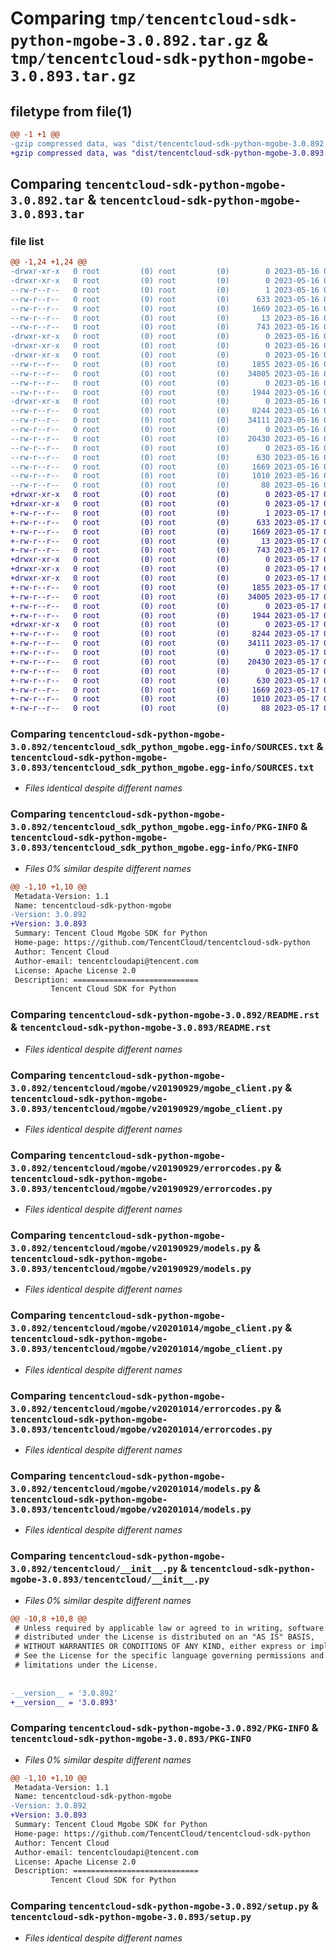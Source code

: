 # Comparing `tmp/tencentcloud-sdk-python-mgobe-3.0.892.tar.gz` & `tmp/tencentcloud-sdk-python-mgobe-3.0.893.tar.gz`

## filetype from file(1)

```diff
@@ -1 +1 @@
-gzip compressed data, was "dist/tencentcloud-sdk-python-mgobe-3.0.892.tar", last modified: Tue May 16 00:40:47 2023, max compression
+gzip compressed data, was "dist/tencentcloud-sdk-python-mgobe-3.0.893.tar", last modified: Wed May 17 03:35:31 2023, max compression
```

## Comparing `tencentcloud-sdk-python-mgobe-3.0.892.tar` & `tencentcloud-sdk-python-mgobe-3.0.893.tar`

### file list

```diff
@@ -1,24 +1,24 @@
-drwxr-xr-x   0 root         (0) root         (0)        0 2023-05-16 00:40:47.000000 tencentcloud-sdk-python-mgobe-3.0.892/
-drwxr-xr-x   0 root         (0) root         (0)        0 2023-05-16 00:40:47.000000 tencentcloud-sdk-python-mgobe-3.0.892/tencentcloud_sdk_python_mgobe.egg-info/
--rw-r--r--   0 root         (0) root         (0)        1 2023-05-16 00:40:47.000000 tencentcloud-sdk-python-mgobe-3.0.892/tencentcloud_sdk_python_mgobe.egg-info/dependency_links.txt
--rw-r--r--   0 root         (0) root         (0)      633 2023-05-16 00:40:47.000000 tencentcloud-sdk-python-mgobe-3.0.892/tencentcloud_sdk_python_mgobe.egg-info/SOURCES.txt
--rw-r--r--   0 root         (0) root         (0)     1669 2023-05-16 00:40:47.000000 tencentcloud-sdk-python-mgobe-3.0.892/tencentcloud_sdk_python_mgobe.egg-info/PKG-INFO
--rw-r--r--   0 root         (0) root         (0)       13 2023-05-16 00:40:47.000000 tencentcloud-sdk-python-mgobe-3.0.892/tencentcloud_sdk_python_mgobe.egg-info/top_level.txt
--rw-r--r--   0 root         (0) root         (0)      743 2023-05-16 00:40:47.000000 tencentcloud-sdk-python-mgobe-3.0.892/README.rst
-drwxr-xr-x   0 root         (0) root         (0)        0 2023-05-16 00:40:47.000000 tencentcloud-sdk-python-mgobe-3.0.892/tencentcloud/
-drwxr-xr-x   0 root         (0) root         (0)        0 2023-05-16 00:40:47.000000 tencentcloud-sdk-python-mgobe-3.0.892/tencentcloud/mgobe/
-drwxr-xr-x   0 root         (0) root         (0)        0 2023-05-16 00:40:47.000000 tencentcloud-sdk-python-mgobe-3.0.892/tencentcloud/mgobe/v20190929/
--rw-r--r--   0 root         (0) root         (0)     1855 2023-05-16 00:40:47.000000 tencentcloud-sdk-python-mgobe-3.0.892/tencentcloud/mgobe/v20190929/mgobe_client.py
--rw-r--r--   0 root         (0) root         (0)    34005 2023-05-16 00:40:47.000000 tencentcloud-sdk-python-mgobe-3.0.892/tencentcloud/mgobe/v20190929/errorcodes.py
--rw-r--r--   0 root         (0) root         (0)        0 2023-05-16 00:40:47.000000 tencentcloud-sdk-python-mgobe-3.0.892/tencentcloud/mgobe/v20190929/__init__.py
--rw-r--r--   0 root         (0) root         (0)     1944 2023-05-16 00:40:47.000000 tencentcloud-sdk-python-mgobe-3.0.892/tencentcloud/mgobe/v20190929/models.py
-drwxr-xr-x   0 root         (0) root         (0)        0 2023-05-16 00:40:47.000000 tencentcloud-sdk-python-mgobe-3.0.892/tencentcloud/mgobe/v20201014/
--rw-r--r--   0 root         (0) root         (0)     8244 2023-05-16 00:40:47.000000 tencentcloud-sdk-python-mgobe-3.0.892/tencentcloud/mgobe/v20201014/mgobe_client.py
--rw-r--r--   0 root         (0) root         (0)    34111 2023-05-16 00:40:47.000000 tencentcloud-sdk-python-mgobe-3.0.892/tencentcloud/mgobe/v20201014/errorcodes.py
--rw-r--r--   0 root         (0) root         (0)        0 2023-05-16 00:40:47.000000 tencentcloud-sdk-python-mgobe-3.0.892/tencentcloud/mgobe/v20201014/__init__.py
--rw-r--r--   0 root         (0) root         (0)    20430 2023-05-16 00:40:47.000000 tencentcloud-sdk-python-mgobe-3.0.892/tencentcloud/mgobe/v20201014/models.py
--rw-r--r--   0 root         (0) root         (0)        0 2023-05-16 00:40:47.000000 tencentcloud-sdk-python-mgobe-3.0.892/tencentcloud/mgobe/__init__.py
--rw-r--r--   0 root         (0) root         (0)      630 2023-05-16 00:40:47.000000 tencentcloud-sdk-python-mgobe-3.0.892/tencentcloud/__init__.py
--rw-r--r--   0 root         (0) root         (0)     1669 2023-05-16 00:40:47.000000 tencentcloud-sdk-python-mgobe-3.0.892/PKG-INFO
--rw-r--r--   0 root         (0) root         (0)     1010 2023-05-16 00:40:47.000000 tencentcloud-sdk-python-mgobe-3.0.892/setup.py
--rw-r--r--   0 root         (0) root         (0)       88 2023-05-16 00:40:47.000000 tencentcloud-sdk-python-mgobe-3.0.892/setup.cfg
+drwxr-xr-x   0 root         (0) root         (0)        0 2023-05-17 03:35:31.000000 tencentcloud-sdk-python-mgobe-3.0.893/
+drwxr-xr-x   0 root         (0) root         (0)        0 2023-05-17 03:35:31.000000 tencentcloud-sdk-python-mgobe-3.0.893/tencentcloud_sdk_python_mgobe.egg-info/
+-rw-r--r--   0 root         (0) root         (0)        1 2023-05-17 03:35:31.000000 tencentcloud-sdk-python-mgobe-3.0.893/tencentcloud_sdk_python_mgobe.egg-info/dependency_links.txt
+-rw-r--r--   0 root         (0) root         (0)      633 2023-05-17 03:35:31.000000 tencentcloud-sdk-python-mgobe-3.0.893/tencentcloud_sdk_python_mgobe.egg-info/SOURCES.txt
+-rw-r--r--   0 root         (0) root         (0)     1669 2023-05-17 03:35:31.000000 tencentcloud-sdk-python-mgobe-3.0.893/tencentcloud_sdk_python_mgobe.egg-info/PKG-INFO
+-rw-r--r--   0 root         (0) root         (0)       13 2023-05-17 03:35:31.000000 tencentcloud-sdk-python-mgobe-3.0.893/tencentcloud_sdk_python_mgobe.egg-info/top_level.txt
+-rw-r--r--   0 root         (0) root         (0)      743 2023-05-17 03:35:31.000000 tencentcloud-sdk-python-mgobe-3.0.893/README.rst
+drwxr-xr-x   0 root         (0) root         (0)        0 2023-05-17 03:35:31.000000 tencentcloud-sdk-python-mgobe-3.0.893/tencentcloud/
+drwxr-xr-x   0 root         (0) root         (0)        0 2023-05-17 03:35:31.000000 tencentcloud-sdk-python-mgobe-3.0.893/tencentcloud/mgobe/
+drwxr-xr-x   0 root         (0) root         (0)        0 2023-05-17 03:35:31.000000 tencentcloud-sdk-python-mgobe-3.0.893/tencentcloud/mgobe/v20190929/
+-rw-r--r--   0 root         (0) root         (0)     1855 2023-05-17 03:35:31.000000 tencentcloud-sdk-python-mgobe-3.0.893/tencentcloud/mgobe/v20190929/mgobe_client.py
+-rw-r--r--   0 root         (0) root         (0)    34005 2023-05-17 03:35:31.000000 tencentcloud-sdk-python-mgobe-3.0.893/tencentcloud/mgobe/v20190929/errorcodes.py
+-rw-r--r--   0 root         (0) root         (0)        0 2023-05-17 03:35:31.000000 tencentcloud-sdk-python-mgobe-3.0.893/tencentcloud/mgobe/v20190929/__init__.py
+-rw-r--r--   0 root         (0) root         (0)     1944 2023-05-17 03:35:31.000000 tencentcloud-sdk-python-mgobe-3.0.893/tencentcloud/mgobe/v20190929/models.py
+drwxr-xr-x   0 root         (0) root         (0)        0 2023-05-17 03:35:31.000000 tencentcloud-sdk-python-mgobe-3.0.893/tencentcloud/mgobe/v20201014/
+-rw-r--r--   0 root         (0) root         (0)     8244 2023-05-17 03:35:31.000000 tencentcloud-sdk-python-mgobe-3.0.893/tencentcloud/mgobe/v20201014/mgobe_client.py
+-rw-r--r--   0 root         (0) root         (0)    34111 2023-05-17 03:35:31.000000 tencentcloud-sdk-python-mgobe-3.0.893/tencentcloud/mgobe/v20201014/errorcodes.py
+-rw-r--r--   0 root         (0) root         (0)        0 2023-05-17 03:35:31.000000 tencentcloud-sdk-python-mgobe-3.0.893/tencentcloud/mgobe/v20201014/__init__.py
+-rw-r--r--   0 root         (0) root         (0)    20430 2023-05-17 03:35:31.000000 tencentcloud-sdk-python-mgobe-3.0.893/tencentcloud/mgobe/v20201014/models.py
+-rw-r--r--   0 root         (0) root         (0)        0 2023-05-17 03:35:31.000000 tencentcloud-sdk-python-mgobe-3.0.893/tencentcloud/mgobe/__init__.py
+-rw-r--r--   0 root         (0) root         (0)      630 2023-05-17 03:35:31.000000 tencentcloud-sdk-python-mgobe-3.0.893/tencentcloud/__init__.py
+-rw-r--r--   0 root         (0) root         (0)     1669 2023-05-17 03:35:31.000000 tencentcloud-sdk-python-mgobe-3.0.893/PKG-INFO
+-rw-r--r--   0 root         (0) root         (0)     1010 2023-05-17 03:35:31.000000 tencentcloud-sdk-python-mgobe-3.0.893/setup.py
+-rw-r--r--   0 root         (0) root         (0)       88 2023-05-17 03:35:31.000000 tencentcloud-sdk-python-mgobe-3.0.893/setup.cfg
```

### Comparing `tencentcloud-sdk-python-mgobe-3.0.892/tencentcloud_sdk_python_mgobe.egg-info/SOURCES.txt` & `tencentcloud-sdk-python-mgobe-3.0.893/tencentcloud_sdk_python_mgobe.egg-info/SOURCES.txt`

 * *Files identical despite different names*

### Comparing `tencentcloud-sdk-python-mgobe-3.0.892/tencentcloud_sdk_python_mgobe.egg-info/PKG-INFO` & `tencentcloud-sdk-python-mgobe-3.0.893/tencentcloud_sdk_python_mgobe.egg-info/PKG-INFO`

 * *Files 0% similar despite different names*

```diff
@@ -1,10 +1,10 @@
 Metadata-Version: 1.1
 Name: tencentcloud-sdk-python-mgobe
-Version: 3.0.892
+Version: 3.0.893
 Summary: Tencent Cloud Mgobe SDK for Python
 Home-page: https://github.com/TencentCloud/tencentcloud-sdk-python
 Author: Tencent Cloud
 Author-email: tencentcloudapi@tencent.com
 License: Apache License 2.0
 Description: ============================
         Tencent Cloud SDK for Python
```

### Comparing `tencentcloud-sdk-python-mgobe-3.0.892/README.rst` & `tencentcloud-sdk-python-mgobe-3.0.893/README.rst`

 * *Files identical despite different names*

### Comparing `tencentcloud-sdk-python-mgobe-3.0.892/tencentcloud/mgobe/v20190929/mgobe_client.py` & `tencentcloud-sdk-python-mgobe-3.0.893/tencentcloud/mgobe/v20190929/mgobe_client.py`

 * *Files identical despite different names*

### Comparing `tencentcloud-sdk-python-mgobe-3.0.892/tencentcloud/mgobe/v20190929/errorcodes.py` & `tencentcloud-sdk-python-mgobe-3.0.893/tencentcloud/mgobe/v20190929/errorcodes.py`

 * *Files identical despite different names*

### Comparing `tencentcloud-sdk-python-mgobe-3.0.892/tencentcloud/mgobe/v20190929/models.py` & `tencentcloud-sdk-python-mgobe-3.0.893/tencentcloud/mgobe/v20190929/models.py`

 * *Files identical despite different names*

### Comparing `tencentcloud-sdk-python-mgobe-3.0.892/tencentcloud/mgobe/v20201014/mgobe_client.py` & `tencentcloud-sdk-python-mgobe-3.0.893/tencentcloud/mgobe/v20201014/mgobe_client.py`

 * *Files identical despite different names*

### Comparing `tencentcloud-sdk-python-mgobe-3.0.892/tencentcloud/mgobe/v20201014/errorcodes.py` & `tencentcloud-sdk-python-mgobe-3.0.893/tencentcloud/mgobe/v20201014/errorcodes.py`

 * *Files identical despite different names*

### Comparing `tencentcloud-sdk-python-mgobe-3.0.892/tencentcloud/mgobe/v20201014/models.py` & `tencentcloud-sdk-python-mgobe-3.0.893/tencentcloud/mgobe/v20201014/models.py`

 * *Files identical despite different names*

### Comparing `tencentcloud-sdk-python-mgobe-3.0.892/tencentcloud/__init__.py` & `tencentcloud-sdk-python-mgobe-3.0.893/tencentcloud/__init__.py`

 * *Files 0% similar despite different names*

```diff
@@ -10,8 +10,8 @@
 # Unless required by applicable law or agreed to in writing, software
 # distributed under the License is distributed on an "AS IS" BASIS,
 # WITHOUT WARRANTIES OR CONDITIONS OF ANY KIND, either express or implied.
 # See the License for the specific language governing permissions and
 # limitations under the License.
 
 
-__version__ = '3.0.892'
+__version__ = '3.0.893'
```

### Comparing `tencentcloud-sdk-python-mgobe-3.0.892/PKG-INFO` & `tencentcloud-sdk-python-mgobe-3.0.893/PKG-INFO`

 * *Files 0% similar despite different names*

```diff
@@ -1,10 +1,10 @@
 Metadata-Version: 1.1
 Name: tencentcloud-sdk-python-mgobe
-Version: 3.0.892
+Version: 3.0.893
 Summary: Tencent Cloud Mgobe SDK for Python
 Home-page: https://github.com/TencentCloud/tencentcloud-sdk-python
 Author: Tencent Cloud
 Author-email: tencentcloudapi@tencent.com
 License: Apache License 2.0
 Description: ============================
         Tencent Cloud SDK for Python
```

### Comparing `tencentcloud-sdk-python-mgobe-3.0.892/setup.py` & `tencentcloud-sdk-python-mgobe-3.0.893/setup.py`

 * *Files identical despite different names*

